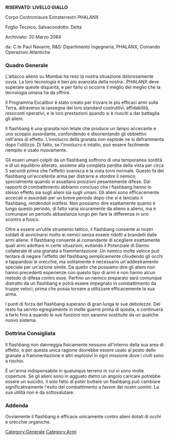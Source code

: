 **RISERVATO: LIVELLO GIALLO**

Corpo Contromisure Extraterrestri PHALANX

Foglio Tecnico, Salvacondotto: Delta

Archiviato: 20 Marzo 2084

da: C.te Paul Navarre, R&S: Dipartimento Ingegneria, PHALANX, Comando
Operazioni Atlantiche

### Quadro Generale

L'attacco alieno su Mumbai ha reso la nostra situazione dolorosamente
ovvia. La loro tecnologia è ben più avanzata della nostra...PHALANX deve
superare queste disparità, e per farlo ci occorre il meglio del meglio
che la tecnologia umana ha da offrire.

Il Programma Excalibur è stato creato per trovare le più efficaci armi
sulla Terra, attraverso la rassegna dei loro standard costruttivi,
affidabilità, resoconti operativi, e le loro prestazioni quando si è
riusciti a dar battaglia gli alieni.

Il flashbang è una granata non letale che produce un lampo accecante e
uno scoppio assordante, confondendo e disorientando gli obbiettivi
nell'area di effetto. L'involucro della granata non esplode ne si
deframmenta dopo l'utilizzo. Di fatto, se l'involucro è intatto, può
essere facilmente riempito e usato nuovamente.

Gli esseri umani colpiti da un flashbang soffrono di una temporanea
sordità e di un equilibrio alterato, assieme alla completa perdita della
vista per circa 5 secondi prima che l'effetto svanisca e la vista torni
normale. Questo fa del flashbang un'eccellente arma per distrarre e
stordire il nemico, specialmente quando si assaltano posizioni
pesantemente difese. Dai rapporti di combattimento abbiamo concluso che
i flashbang hanno lo stesso effetto sia sugli alieni sia sugli umani.
Gli alieni sono efficacemente accecati e assordati per un breve periodo
dopo che si è lanciato il flashbang, rendendoli indifesi. Non possiamo
dire esattamente quanto è lungo questo periodo, di fatto varia
sicuramente da alieno a alieno, ma è comunque un periodo abbastanza
lungo per fare la differenza in uno scontro a fuoco.

Oltre a essere un'utile strumento tattico, il flashbang consente ai
nostri soldati di avvicinarsi molto ai nemici senza essere ridotti a
brandelli dalle armi aliene. Il flashbang consente al comandante di
scegliere esattamente quali armi adottare in certe situazioni, evitando
il Potenziale di Danno collaterale di una granata a frammentazione. Un
nemico molte veloce può tentare di negare l'effetto del flashbang
semplicemente chiudendo gli occhi e tappandosi le orecchie, ma
solitamente è necessario un'addestramento speciale per un'azione simile.
Da quello che possiamo dire gli alieni non hanno precedenti esperienze
con questo tipo di armi e non hanno alcun metodo di difesa contro esse.
Perfino un nemico preparato sarà comunque distratto da un flashbang e
potrà essere impegnato in combattimento da truppe veloci, prima che
possa tornare a utilizzare efficacemente la sua arma.

I punti di forza del flashbang superano di gran lunga le sue debolezze.
Del resto ha servito egregiamente in molte guerre prima di questa, e
continuerà a farlo fino a quando le sue funzioni non saranno sostituite
da un qualche nuovo sistema.

### Dottrina Consigliata

Il flashbang non danneggia fisicamente nessuno all'interno della sua
area di effetto, e per questa unica ragione dovrebbe essere usato al
posto delle granate a frammentazione e altri esplosivi in ogni missione
dove i civili sono a rischio.

È un'arma indispensabile in qualunque terreno in cui vi sono molte
coperture. Se gli alieni sono in agguato dietro un angolo caricare
potrebbe essere un suicidio, il solo fatto di poter buttare un flashbang
può cambiare significativamente l'esito del combattimento a favore dei
nostri uomini. La sua utilità non è da sottovalutare.

### Addenda

Ovviamente il flashbang è efficace unicamente contro alieni dotati di
occhi e orecchie organiche.

[Category:Generale](Category:Generale "wikilink")
[Category:Armi](Category:Armi "wikilink")